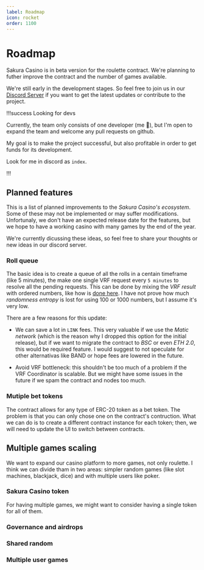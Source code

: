 ```yaml
---
label: Roadmap
icon: rocket
order: 1100
---
```

# Roadmap

Sakura Casino is in beta version for the roulette contract. We're planning to futher improve the contract and the number of games available.

We're still early in the development stages. So feel free to join us in our [Discord Server](https://discord.gg/DHux5uEvrJ) if you want to get the latest updates or contribute to the project.

!!!success Looking for devs

Currently, the team only consists of one developer (me :wave:), but I'm open to expand the team and welcome any pull requests on github.

My goal is to make the project successful, but also profitable in order to get funds for its development.

Look for me in discord as `index`.

!!!

## Planned features

This is a list of planned improvements to the *Sakura Casino's ecosystem*. Some of these may not be implemented or may suffer modifications. Unfortunaly, we don't have an expected release date for the features, but we hope to have a working casino with many games by the end of the year.

We're currently dicussing these ideas, so feel free to share your thoughts or new ideas in our discord server.

### Roll queue

The basic idea is to create a queue of all the rolls in a centain timeframe (like 5 minutes), the make one single VRF request every `5 minutes` to resolve all the pending requests. This can be done by mixing the *VRF result* with ordered numbers, like how is [done here](https://docs.chain.link/docs/get-a-random-number/#making-the-most-out-of-vrf). I have not prove how much *randomness entropy* is lost for using 100 or 1000 numbers, but I assume it's very low.

There are a few reasons for this update:

* We can save a lot in `LINK` fees. This very valuable if we use the *Matic network* (which is the reason why I dropped this option for the initial release), but if we want to migrate the contract to *BSC* or even *ETH 2.0*, this would be required feature. I would suggest to not speculate for other alternativas like BAND or hope fees are lowered in the future.

* Avoid VRF bottleneck: this shouldn't be too much of a problem if the VRF Coordinator is scalable. But we might have some issues in the future if we spam the contract and nodes too much.

### Mutiple bet tokens

The contract allows for any type of ERC-20 token as a bet token. The problem is that you can only chose one on the contract's contruction. What we can do is to create a different contract instance for each token; then, we will need to update the UI to switch between contracts.

## Multiple games scaling

We want to expand our casino platform to more games, not only roulette. I think we can divide tham in two areas: simpler random games (like slot machines, blackjack, dice) and with multiple users like poker.

### Sakura Casino token

For having multiple games, we might want to consider having a single token for all of them.

### Governance and airdrops
### Shared random
### Multiple user games
